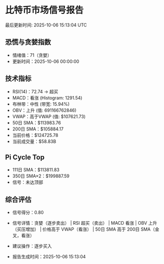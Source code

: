 # 比特币市场信号报告

最后更新时间: 2025-10-06 15:13:04 UTC

## 恐慌与贪婪指数
- 情绪值：71（贪婪）
- 更新时间：2025-10-06 00:00:00

## 技术指标
- RSI(14)：72.74 → 超买
- MACD：看涨 (Histogram: 1291.54)
- 布林带：中性 (带宽: 15.94%)
- OBV：上升 (值: 691166762846)
- VWAP：高于VWAP (值: $107621.73)
- 50日 SMA：$113983.76
- 200日 SMA：$105884.17
- 当前价格：$124725.78
- 当前成交量：$58.83B

## Pi Cycle Top
- 111日 SMA：$113811.83
- 350日 SMA×2：$199887.59
- 信号：未达顶部

## 综合评估
- 信号得分：0.80
- 信号详情：贪婪（逐步卖出） | RSI 超买（卖出） | MACD 看涨 | OBV 上升（买压增加） | 价格高于 VWAP（看涨） | 50日 SMA 高于 200日 SMA（金叉，看涨）
- 建议操作：逐步买入

- 报告生成时间：2025-10-06 15:13:04